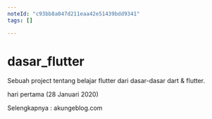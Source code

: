 ```yaml
---
noteId: "c93bb8a047d211eaa42e51439bdd9341"
tags: []

---
```


# dasar_flutter

Sebuah project tentang belajar flutter dari dasar-dasar dart & flutter. 

hari pertama (28 Januari 2020)

Selengkapnya : akungeblog.com



